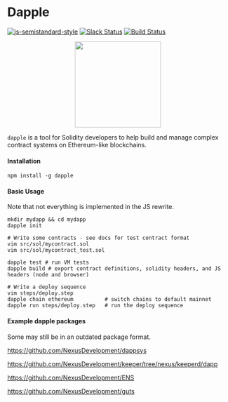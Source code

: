 # Dapple
[![js-semistandard-style](https://img.shields.io/badge/code%20style-semistandard-brightgreen.svg?style=flat-square)](https://github.com/Flet/semistandard)
[![Slack Status](http://slack.makerdao.com/badge.svg)](https://slack.makerdao.com)
[![Build Status](https://travis-ci.org/NexusDevelopment/dapple.svg?branch=master)](https://travis-ci.org/NexusDevelopment/dapple)

<p align="center">
  <img width=196" src="http://ipfs.pics/ipfs/QmPQcPiaep6Bfp956b5xLDaQdtQVtAWBT9QjWNRiL9y8Cw"/>
</p>

`dapple` is a tool for Solidity developers to help build and manage complex contract systems on Ethereum-like blockchains.


#### Installation

`npm install -g dapple`

#### Basic Usage

Note that not everything is implemented in the JS rewrite.
```
mkdir mydapp && cd mydapp
dapple init

# Write some contracts - see docs for test contract format
vim src/sol/mycontract.sol
vim src/sol/mycontract_test.sol

dapple test # run VM tests
dapple build # export contract definitions, solidity headers, and JS headers (node and browser)

# Write a deploy sequence
vim steps/deploy.step
dapple chain ethereum          # switch chains to default mainnet
dapple run steps/deploy.step   # run the deploy sequence

```

#### Example dapple packages

Some may still be in an outdated package format.

https://github.com/NexusDevelopment/dappsys

https://github.com/NexusDevelopment/keeper/tree/nexus/keeperd/dapp

https://github.com/NexusDevelopment/ENS

https://github.com/NexusDevelopment/guts

